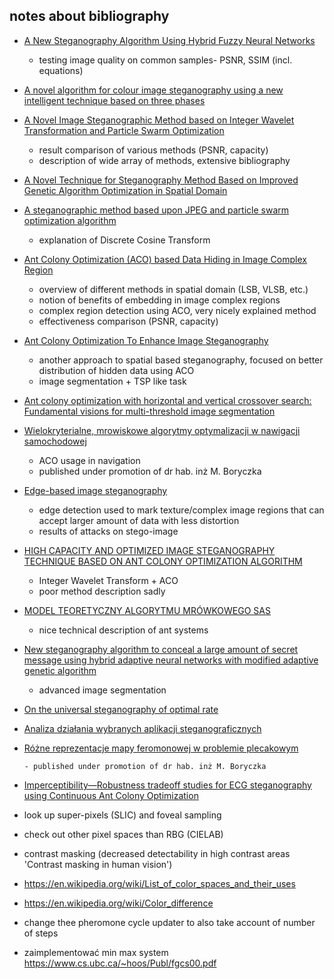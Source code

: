 ## notes about bibliography

-   [A New Steganography Algorithm Using Hybrid Fuzzy Neural
    Networks](file:///Users/grzegorzkazana/Desktop/Stegano_Ant/A%20New%20Steganography%20Algorithm%20Using%20Hybrid%20Fuzzy%20Neural%20Networks.pdf)

    -   testing image quality on common samples- PSNR, SSIM (incl. equations)

-   [A novel algorithm for colour image steganography using a new
    intelligent technique based on three phases](file:///Users/grzegorzkazana/Desktop/Stegano_Ant/A%20novel%20algorithm%20for%20colour%20image%20steganography%20using%20a%20new%20intelligent%20technique%20based%20on%20three%20phases.pdf)

-   [A Novel Image Steganographic Method based on Integer Wavelet
    Transformation and Particle Swarm Optimization](file:///Users/grzegorzkazana/Desktop/Stegano_Ant/A%20Novel%20Image%20Steganographic%20Method%20based%20on%20Integer%20Wavelet%20Transformation%20and%20Particle%20Swarm%20Optimization.pdf)

    -   result comparison of various methods (PSNR, capacity)
    -   description of wide array of methods, extensive bibliography

-   [A Novel Technique for Steganography Method Based on
    Improved Genetic Algorithm Optimization in Spatial Domain](file:///Users/grzegorzkazana/Desktop/Stegano_Ant/A%20Novel%20Technique%20for%20Steganography%20Method%20Based%20on.pdf)

-   [A steganographic method based upon JPEG and particle
    swarm optimization algorithm](file:///Users/grzegorzkazana/Desktop/Stegano_Ant/A%20steganographic%20method%20based%20upon%20JPEG%20and%20particle%20swarm%20optimization%20algorithm.pdf)

    -   explanation of Discrete Cosine Transform

-   [Ant Colony Optimization (ACO) based Data Hiding in Image
    Complex Region](file:///Users/grzegorzkazana/Desktop/Stegano_Ant/Ant%20Colony%20Optimization%20ACO%20based%20Data%20Hiding%20in%20Image%20Complex%20Region.pdf)

    -   overview of different methods in spatial domain (LSB, VLSB, etc.)
    -   notion of benefits of embedding in image complex regions
    -   complex region detection using ACO, very nicely explained method
    -   effectiveness comparison (PSNR, capacity)

-   [Ant Colony Optimization To Enhance Image
    Steganography](file:///Users/grzegorzkazana/Desktop/Stegano_Ant/Ant%20Colony%20Optimization%20To%20Enhance%20Image%20Steganography.pdf)

    -   another approach to spatial based steganography, focused on better distribution of hidden data using ACO
    -   image segmentation + TSP like task

-   [Ant colony optimization with horizontal and vertical crossover search:
    Fundamental visions for multi-threshold image segmentation ](file:///Users/grzegorzkazana/Desktop/Stegano_Ant/Ant%20colony%20optimization%20with%20horizontal%20and%20vertical%20crossover%20search%20Fundamental%20visions%20for%20multi-thres.image%20segmentation.pdf)

-   [Wielokryterialne, mrowiskowe algorytmy
    optymalizacji w nawigacji samochodowej](file:///Users/grzegorzkazana/Desktop/Stegano_Ant/Bura_Wielokryterialne_mrowiskowe_algorytmyprom.Boryczka.pdf)

    -   ACO usage in navigation
    -   published under promotion of dr hab. inż M. Boryczka

-   [Edge-based image steganography](file:///Users/grzegorzkazana/Desktop/Stegano_Ant/Edge-based_image_steganography.pdf)

    -   edge detection used to mark texture/complex image regions that can accept larger amount of data with less distortion
    -   results of attacks on stego-image

-   [HIGH CAPACITY AND OPTIMIZED IMAGE
    STEGANOGRAPHY TECHNIQUE BASED
    ON ANT COLONY OPTIMIZATION
    ALGORITHM](file:///Users/grzegorzkazana/Desktop/Stegano_Ant/HIGH%20CAPACITY%20AND%20OPTIMIZED%20IMAGE%20STEGANOGRAPHY%20TECHNIQUE%20BASED%20ON%20ANT%20COLONY%20OPTIMIZATION%20ALGORITHM.pdf)

    -   Integer Wavelet Transform + ACO
    -   poor method description sadly

-   [MODEL TEORETYCZNY
    ALGORYTMU MRÓWKOWEGO SAS](file:///Users/grzegorzkazana/Desktop/Stegano_Ant/MODEL%20TEORETYCZNY%20ALGORYTMU%20MRO%CC%81WKOWEGO%20SAS.pdf)

    -   nice technical description of ant systems

-   [New steganography algorithm to conceal a large amount of secret message using
    hybrid adaptive neural networks with modified adaptive genetic algorithm](file:///Users/grzegorzkazana/Desktop/Stegano_Ant/New%20steganography%20algorithm%20to%20conceal%20a%20large%20amount%20of%20secret%20message%20using%20hybrid%20adaptive%20neural.pdf)

    -   advanced image segmentation

-   [On the universal steganography of optimal rate](file:///Users/grzegorzkazana/Desktop/Stegano_Ant/On%20the%20universal%20steganography%20of%20optimal%20rate.pdf)

-   [Analiza działania wybranych aplikacji steganograficznych](file:///Users/grzegorzkazana/Desktop/Stegano_Ant/przegl%20d_7.102-123.pdf)

-   [Różne reprezentacje mapy
    feromonowej w problemie plecakowym](file:///Users/grzegorzkazana/Desktop/Stegano_Ant/Ro%CC%81zne%20reprezentacje%20mapy%20feromonowej...jd_aco_mkp_promotor-Boryczko.pdf)

        - published under promotion of dr hab. inż M. Boryczka

-   [Imperceptibility—Robustness tradeoff studies for ECG steganography
    using Continuous Ant Colony Optimization](file:///Users/grzegorzkazana/Desktop/Stegano_Ant/studiesforECGsteganographyusingContinuousAntColonyOptimization.pdf)

-   look up super-pixels (SLIC) and foveal sampling
-   check out other pixel spaces than RBG (CIELAB)
-   contrast masking (decreased detectability in high contrast areas 'Contrast masking in human vision')
-   https://en.wikipedia.org/wiki/List_of_color_spaces_and_their_uses
-   https://en.wikipedia.org/wiki/Color_difference

-   change thee pheromone cycle updater to also take account of number of steps
-   zaimplementować min max system https://www.cs.ubc.ca/~hoos/Publ/fgcs00.pdf
